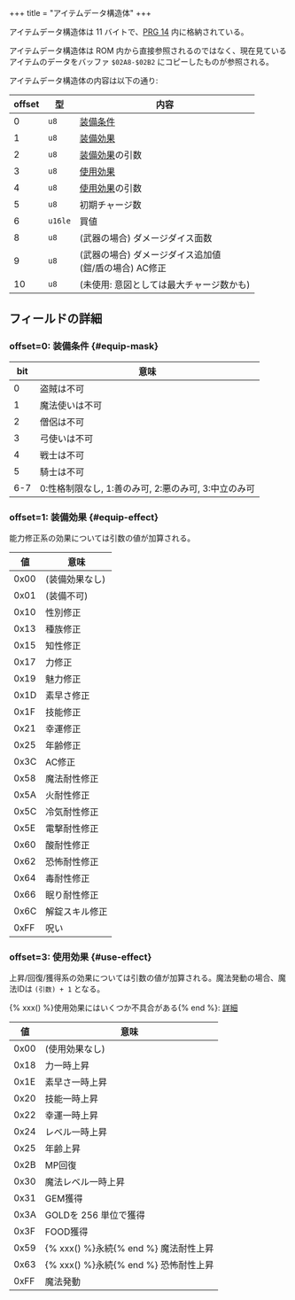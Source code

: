 +++
title = "アイテムデータ構造体"
+++

アイテムデータ構造体は 11 バイトで、[PRG 14](@/prg/prg-14/_index.md) 内に格納されている。

アイテムデータ構造体は ROM 内から直接参照されるのではなく、現在見ているアイテムのデータをバッファ `$02A8-$02B2` にコピーしたものが参照される。

アイテムデータ構造体の内容は以下の通り:

| offset | 型 | 内容 |
| -- | -- | -- |
|  0 | `u8`    | [装備条件](#equip-mask) |
|  1 | `u8`    | [装備効果](#equip-effect) |
|  2 | `u8`    | [装備効果](#equip-effect)の引数 |
|  3 | `u8`    | [使用効果](#use-effect) |
|  4 | `u8`    | [使用効果](#use-effect)の引数 |
|  5 | `u8`    | 初期チャージ数 |
|  6 | `u16le` | 買値 |
|  8 | `u8`    | (武器の場合) ダメージダイス面数 |
|  9 | `u8`    | (武器の場合) ダメージダイス追加値<br>(鎧/盾の場合) AC修正 |
| 10 | `u8`    | (未使用: 意図としては最大チャージ数かも) |

## フィールドの詳細

### offset=0: 装備条件 {#equip-mask}

| bit | 意味                                                 |
| --  | --                                                   |
| 0   | 盗賊は不可                                           |
| 1   | 魔法使いは不可                                       |
| 2   | 僧侶は不可                                           |
| 3   | 弓使いは不可                                         |
| 4   | 戦士は不可                                           |
| 5   | 騎士は不可                                           |
| 6-7 | 0:性格制限なし, 1:善のみ可, 2:悪のみ可, 3:中立のみ可 |

### offset=1: 装備効果 {#equip-effect}

能力修正系の効果については引数の値が加算される。

| 値   | 意味           |
| --   | --             |
| 0x00 | (装備効果なし) |
| 0x01 | (装備不可)     |
| 0x10 | 性別修正       |
| 0x13 | 種族修正       |
| 0x15 | 知性修正       |
| 0x17 | 力修正         |
| 0x19 | 魅力修正       |
| 0x1D | 素早さ修正     |
| 0x1F | 技能修正       |
| 0x21 | 幸運修正       |
| 0x25 | 年齢修正       |
| 0x3C | AC修正         |
| 0x58 | 魔法耐性修正   |
| 0x5A | 火耐性修正     |
| 0x5C | 冷気耐性修正   |
| 0x5E | 電撃耐性修正   |
| 0x60 | 酸耐性修正     |
| 0x62 | 恐怖耐性修正   |
| 0x64 | 毒耐性修正     |
| 0x66 | 眠り耐性修正   |
| 0x6C | 解錠スキル修正 |
| 0xFF | 呪い           |

### offset=3: 使用効果 {#use-effect}

上昇/回復/獲得系の効果については引数の値が加算される。魔法発動の場合、魔法IDは `(引数) + 1` となる。

{% xxx() %}使用効果にはいくつか不具合がある{% end %}: [詳細](@/tips/item-use-effect/_index.md)

| 値   | 意味                                  |
| --   | --                                    |
| 0x00 | (使用効果なし)                        |
| 0x18 | 力一時上昇                            |
| 0x1E | 素早さ一時上昇                        |
| 0x20 | 技能一時上昇                          |
| 0x22 | 幸運一時上昇                          |
| 0x24 | レベル一時上昇                        |
| 0x25 | 年齢上昇                              |
| 0x2B | MP回復                                |
| 0x30 | 魔法レベル一時上昇                    |
| 0x31 | GEM獲得                               |
| 0x3A | GOLDを 256 単位で獲得                 |
| 0x3F | FOOD獲得                              |
| 0x59 | {% xxx() %}永続{% end %} 魔法耐性上昇 |
| 0x63 | {% xxx() %}永続{% end %} 恐怖耐性上昇 |
| 0xFF | 魔法発動                              |
